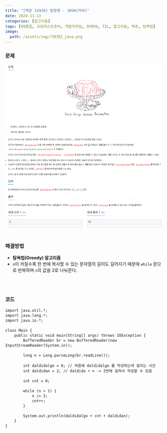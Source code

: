 ```yaml
---
title: "[백준 31926] 밤양갱 - JAVA(자바)"
date: 2024-11-13
categories: [알고리즘]
tags: [99클럽, 코딩테스트준비, 개발자취업, 항해99, TIL, 알고리즘, 백준, 탐욕법]
image:
  path: /assets/img/기본형3_java.png
---
```


### 문제
![img](/assets/img/algorithm/백준31926.png)
<br /><br />

### 해결방법
- **탐욕법(Greedy) 알고리즘**
- `n`이 커질수록 한 번에 복사할 수 있는 문자열의 길이도 길어지기 때문에 `while` 문으로 반복하며 `n`의 값을 2로 나눠준다.

<br /><br />

### 코드
```
import java.util.*;
import java.lang.*;
import java.io.*;

class Main {
    public static void main(String[] args) throws IOException {
        BufferedReader br = new BufferedReader(new InputStreamReader(System.in));

        long n = Long.parseLong(br.readLine());

        int daldidalgo = 8; // 처음에 daldidalgo 를 작성하는데 걸리는 시간
        int daldidan = 2; // daldida + n -> 2번에 걸쳐서 작성할 수 있음
        
        int cnt = 0;
        
        while (n > 1) {
            n /= 2;
            cnt++;
        }
        
        System.out.println(daldidalgo + cnt + daldidan);
    }
}
```
 
